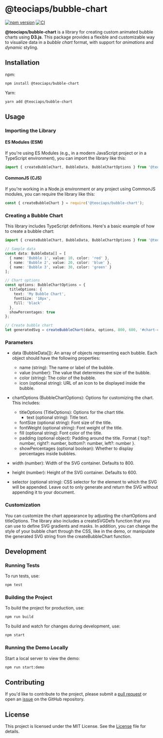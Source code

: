 # @teociaps/bubble-chart

[![npm version](https://img.shields.io/npm/v/@teociaps/bubble-chart)](https://www.npmjs.com/package/@teociaps/bubble-chart)
[![CI](https://github.com/teociaps/bubble-chart/actions/workflows/ci.yml/badge.svg)](https://github.com/teociaps/bubble-chart/actions/workflows/ci.yml)

**@teociaps/bubble-chart** is a library for creating custom animated bubble charts using **D3.js**. This package provides a flexible and customizable way to visualize data in a *bubble chart* format, with support for *animations* and *dynamic* styling.


## Installation
npm:
```bash
npm install @teociaps/bubble-chart
```
Yarn:
```bash
yarn add @teociaps/bubble-chart
```


## Usage
### Importing the Library

#### ES Modules (ESM)
If you're using ES Modules (e.g., in a modern JavaScript project or in a TypeScript environment), you can import the library like this:
```typescript
import { createBubbleChart, BubbleData, BubbleChartOptions } from '@teociaps/bubble-chart';
```

#### CommonJS (CJS)
If you're working in a Node.js environment or any project using CommonJS modules, you can require the library like this:
```typescript
const { createBubbleChart } = require('@teociaps/bubble-chart');
```

### Creating a Bubble Chart
This library includes TypeScript definitions.
Here's a basic example of how to create a bubble chart:

```typescript
import { createBubbleChart, BubbleData, BubbleChartOptions } from '@teociaps/bubble-chart';

// Sample data
const data: BubbleData[] = [
  { name: 'Bubble 1', value: 10, color: 'red' },
  { name: 'Bubble 2', value: 20, color: 'blue' },
  { name: 'Bubble 3', value: 30, color: 'green' }
];

// Chart options
const options: BubbleChartOptions = {
  titleOptions: {
    text: 'My Bubble Chart',
    fontSize: '18px',
    fill: 'black'
  },
  showPercentages: true
};

// Create bubble chart
let generatedSvg = createBubbleChart(data, options, 800, 600, '#chart-container');
```

### Parameters
- data (BubbleData[]): An array of objects representing each bubble. Each object should have the following properties:
  - name (string): The name or label of the bubble.
  - value (number): The value that determines the size of the bubble.
  - color (string): The color of the bubble.
  - icon (optional string): URL of an icon to be displayed inside the bubble.

- chartOptions (BubbleChartOptions): Options for customizing the chart. This includes:
  - titleOptions (TitleOptions): Options for the chart title.
    - text (optional string): Title text.
  - fontSize (optional string): Font size of the title.
  - fontWeight (optional string): Font weight of the title.
  - fill (optional string): Font color of the title.
  - padding (optional object): Padding around the title. Format { top?: number, right?: number, bottom?: number, left?: number }.
  - showPercentages (optional boolean): Whether to display percentages inside bubbles.

- width (number): Width of the SVG container. Defaults to 800.

- height (number): Height of the SVG container. Defaults to 600.

- selector (optional string): CSS selector for the element to which the SVG will be appended. Leave out to only generate and return the SVG without appending it to your document.

### Customization
You can customize the chart appearance by adjusting the chartOptions and titleOptions. The library also includes a createSVGDefs function that you can use to define SVG gradients and masks.
In addition, you can change the style of your bubble chart through the CSS, like in the demo, or manipulate the generated SVG string from the createBubbleChart function.

## Development
### Running Tests
To run tests, use:
```bash
npm test
```

### Building the Project
To build the project for production, use:

```bash
npm run build
```

To build and watch for changes during development, use:
```bash
npm start
```

### Running the Demo Locally
Start a local server to view the demo:
```bash
npm run start:demo
```


## Contributing
If you'd like to contribute to the project, please submit a [pull request](https://github.com/teociaps/bubble-chart/compare) or open an [issue](https://github.com/teociaps/bubble-chart/issues/new) on the GitHub repository.


## License
This project is licensed under the MIT License. See the [License](LICENSE) file for details.